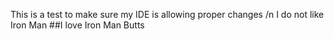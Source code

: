 This is a test to make sure my IDE is allowing proper changes /n
I do not like Iron Man
##I love Iron Man
Butts

